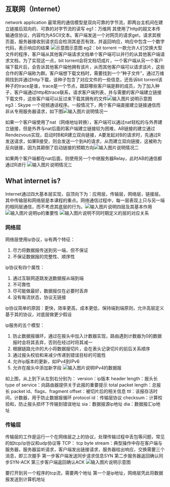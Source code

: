 ## 互联网（Internet）
network application
最常用的通信模型是双向可靠的字节流，即两台主机间在建立链接后双向的、可靠的对字节流的读写
eg1：万维网
其使用了http的超文本传输通信协议，内容均为ASCII文本。客户端发送一个对网页的请求get，请求其根页面，服务器接收到请求后会检测其是否有效，并返回响应，响应中包含一个数字代码，表示响应的结果
![示意图](/imgs/2025-06-28/lTwR2uCad48xJq7N.png)示意图
eg2：bit torrent
一款允许人们交换大型文件的程序，客户端从其他客户端请求文档单个客户端可以并行的从其他客户端请求文档，为了实现这一点，bit torrent会将文档切成片，一个客户端从另一个客户端下载片后，会告诉其他客户端他拥有该片，从而其他客户端可以请求该片，这些合作的客户端称为群。客户端想下载文档时，需要找到一个“种子文件”，通过万维网找到并通过http下载，该种子包含了对应文件的一些信息，还告诉bit torrent该种子的trace是谁，trace是一个节点，跟踪哪些客户端是群的成员，为了加入种子，客户端通过http和trace联系，请求客户端列表，并与需要的客户端建立链接下载文件，这些客户端可以反过来下载其拥有的文件![输入图片说明](/imgs/2025-06-28/EDjLhI0IqyHiKTZl.png)示意图
eg3：Skype
一个视频通话程序。一般情况下，两个客户端直接建立链接通信而非从专用服务器请求，如下图![输入图片说明](/imgs/2025-06-28/zh2B4EbJclsz06Kl.png)情况一

如果一个客户端使用了nat（网络地址转换），客户端可以通过nat轻松的与外界建立链接，但是外界与nat后面的客户端建立链接较为困难，AB链接的建立通过Rendezvous实现，启动时B和R建立双向链接，A要发起对B的请求时，先通过R发送请求，如果B接受，则会发送一个到A的请求，从而建立双向链接，这被称为反向链接，因为其颠倒了启动链接的预期方向![输入图片说明](/imgs/2025-06-28/RbIt6jx7ruIfpcu7.png)情况二

如果两个客户端都在nat后面，则使用另一个中继服务器Relay，此时AB的通信都通过R进行
![输入图片说明](/imgs/2025-06-28/gWSBUO9xmsyjRgvR.png)情况三

## What internet is?
Internet通过四大基本层实现，自顶向下为：应用层，传输层，网络层，链接层。其中传输层和网络层是本课程的重点。网络通信过程中，每一层表现上只与另一端的相同层通信，而不考虑其底层的行为。![输入图片说明](/imgs/2025-06-28/K73I51roUpjp1YVx.png)四层及其基本作用
![输入图片说明](/imgs/2025-06-28/vwJAPyZSraEVCbYW.png)ip的重要性
![输入图片说明](/imgs/2025-06-28/e0c8PKplYmKJXbQf.png)不同时期定义的层的对应关系

### 网络层
网络层使用ip协议，ip有两个特征：
1. 尽力将数据报传送到另一端，但不保证
2. 不保证数据报的完整性、顺序性

ip协议有四个属性：
1. 通过互联网逐跳发送数据报从端到端
4. 不可靠性
5. 尽可能做最好，数据报仅在必要时丢弃
6. 没有每流状态，协议无链接

ip协议简单的原因：更快，效率更高，成本更低，保持端到端原则，允许高层定义基于其的协议，对底层做更少假设

ip服务的五个模型：
1. 防止数据报循环，通过在报头中加入计数器实现，路由遇到计数器为0的数据报时会将其丢弃，否则在经过时将其减一
2. 根据链路允许的大小将数据报切片，会在表头记录切片的前后关系顺序
3. 通过报头校验和来减少传递到错误目标的可能性
4. 允许ip版本的更新，如IPv4到IPv6
5. 允许在报头中添加新字段
![输入图片说明](/imgs/2025-06-28/0iEQHWU2wAumbq0Z.png)IPv4的数据报

如上图，从上到下从左到右分别为：
version：ip版本
header length：报头长
type of service：向路由器提供关于此报的重要提示
total packet length：总报长
packet id、flags、fragment offset：被切片后的相关信息
ttl：该报存活时间，计数器，用于防止数据报循环
protocol id：传输层协议
checksum：计算校验和，防止报头损坏下传输到错误地址
sia：数据报源ip地址
dia：数据报汇ip地址

### 传输层
传输层的工作是运行一个在网络层之上的协议，处理传输过程中丢包等问题，常见的如tcp/ip协议和udp协议等
TCP：
tcp byte stream：典型操作中存在客户端与服务器，服务器监听请求，客户端发出链接请求，服务器给出响应，交换需要三个消息，即三次握手
第一步客户端发送同步请求信息SYN
第二步服务器返回确认同步SYN-ACK
第三步客户端返回确认ACK
![输入图片说明](/imgs/2025-06-28/SQ86TI8MgOOrxaJR.png)示意图

要打开到另一个程序的tcp流，需要两个地址
第一个是ip地址，网络层凭此将数据报发送到计算机地址

<!--stackedit_data:
eyJoaXN0b3J5IjpbMjk1NjU5ODQxLDUyODUzMDc3NSwtOTU4OD
kwNjMsLTY4MDA1MTgzOF19
-->